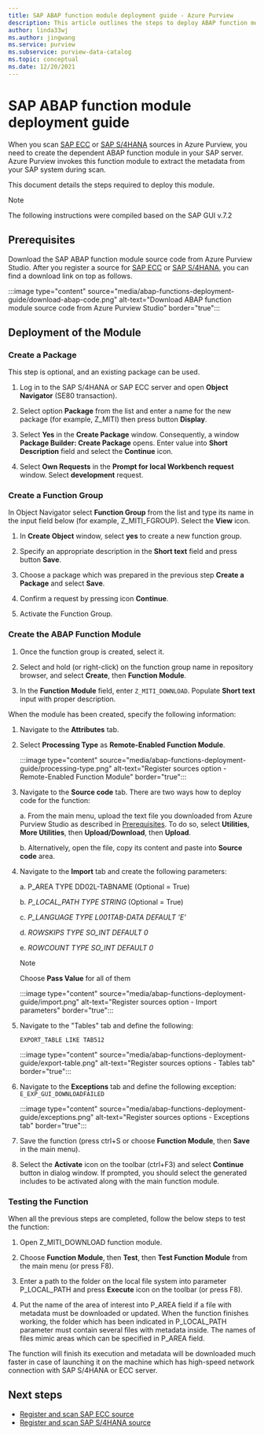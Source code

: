 ```yaml
---
title: SAP ABAP function module deployment guide - Azure Purview
description: This article outlines the steps to deploy ABAP function module in SAP Server
author: linda33wj
ms.author: jingwang
ms.service: purview
ms.subservice: purview-data-catalog
ms.topic: conceptual
ms.date: 12/20/2021
---
```


# SAP ABAP function module deployment guide

When you scan [SAP ECC](register-scan-sapecc-source.md) or [SAP S/4HANA](register-scan-saps4hana-source.md) sources in Azure Purview, you need to create the dependent ABAP function module in your SAP server. Azure Purview invokes this function module to extract the metadata from your SAP system during scan.

This document details the steps required to deploy this module.

> [!Note]
> The following instructions were compiled based on the SAP GUI v.7.2

## Prerequisites

Download the SAP ABAP function module source code from Azure Purview Studio. After you register a source for [SAP ECC](register-scan-sapecc-source.md) or [SAP S/4HANA](register-scan-saps4hana-source.md), you can find a download link on top as follows. 

:::image type="content" source="media/abap-functions-deployment-guide/download-abap-code.png" alt-text="Download ABAP function module source code from Azure Purview Studio" border="true":::

## Deployment of the Module

### Create a Package

This step is optional, and an existing package can be used.

1. Log in to the SAP S/4HANA or SAP ECC server and open **Object Navigator** (SE80 transaction).

2. Select option **Package** from the list and enter a name for the new package (for example, Z\_MITI) then press button **Display**.

3. Select **Yes** in the **Create Package** window. Consequently, a window **Package Builder: Create Package** opens. Enter value into **Short Description** field and select the **Continue** icon.

4. Select **Own Requests** in the **Prompt for local Workbench request** window. Select **development** request.

### Create a Function Group

In Object Navigator select **Function Group** from the list and type its name in the input field below (for example, Z\_MITI\_FGROUP). Select the **View** icon.

1. In **Create Object** window, select **yes** to create a new function group.

2. Specify an appropriate description in the **Short text** field and press button **Save**.

3. Choose a package which was prepared in the previous step **Create a Package** and select **Save**.

4. Confirm a request by pressing icon **Continue**.

5. Activate the Function Group.

### Create the ABAP Function Module

1. Once the function group is created, select it.

2. Select and hold (or right-click) on the function group name in repository browser, and select **Create**, then **Function Module**.

3. In the **Function Module** field, enter `Z_MITI_DOWNLOAD`. Populate **Short text** input with proper description.

When the module has been created, specify the following information:

1. Navigate to the **Attributes** tab.

2. Select **Processing Type** as **Remote-Enabled Function Module**.

   :::image type="content" source="media/abap-functions-deployment-guide/processing-type.png" alt-text="Register sources option - Remote-Enabled Function Module" border="true":::

3. Navigate to the **Source code** tab. There are two ways how to deploy code for the function:

   a. From the main menu, upload the text file you downloaded from Azure Purview Studio as described in [Prerequisites](#prerequisites). To do so, select **Utilities**, **More Utilities**, then **Upload/Download**, then **Upload**.

   b. Alternatively, open the file, copy its content and paste into **Source code** area.

4. Navigate to the **Import** tab and create the following parameters:

   a.  P\_AREA TYPE DD02L-TABNAME (Optional = True)

   b.  *P\_LOCAL\_PATH TYPE STRING* (Optional = True)

   c.  *P\_LANGUAGE TYPE L001TAB-DATA DEFAULT \'E\'*

   d.  *ROWSKIPS TYPE SO\_INT DEFAULT 0*

   e.  *ROWCOUNT TYPE SO\_INT DEFAULT 0*

   > [!Note]
   > Choose **Pass Value** for all of them

   :::image type="content" source="media/abap-functions-deployment-guide/import.png" alt-text="Register sources option - Import parameters" border="true":::

5. Navigate to the "Tables" tab and define the following:

   `EXPORT_TABLE LIKE TAB512`

   :::image type="content" source="media/abap-functions-deployment-guide/export-table.png" alt-text="Register sources options - Tables tab" border="true":::

6. Navigate to the **Exceptions** tab and define the following exception: `E_EXP_GUI_DOWNLOADFAILED`

   :::image type="content" source="media/abap-functions-deployment-guide/exceptions.png" alt-text="Register sources options - Exceptions tab" border="true":::

7. Save the function (press ctrl+S or choose **Function Module**, then **Save** in the main menu).

8. Select the **Activate** icon on the toolbar (ctrl+F3) and select  **Continue** button in dialog window. If prompted, you should select  the generated includes to be activated along with the main function module.

### Testing the Function

When all the previous steps are completed, follow the below steps to test the function:

1. Open Z\_MITI\_DOWNLOAD function module.

2. Choose **Function Module**, then **Test**, then **Test Function Module** from the main menu (or press F8).

3. Enter a path to the folder on the local file system into parameter P\_LOCAL\_PATH and press **Execute** icon on the toolbar (or press F8).

4. Put the name of the area of interest into P\_AREA field if a file with metadata must be downloaded or updated. When the function finishes working, the folder which has been indicated in P\_LOCAL\_PATH parameter must contain several files with metadata inside. The names of files mimic areas which can be specified in P\_AREA field.

The function will finish its execution and metadata will be downloaded much faster in case of launching it on the machine which has high-speed network connection with SAP S/4HANA or ECC server.

## Next steps

- [Register and scan SAP ECC source](register-scan-sapecc-source.md)
- [Register and scan SAP S/4HANA source](register-scan-saps4hana-source.md)
